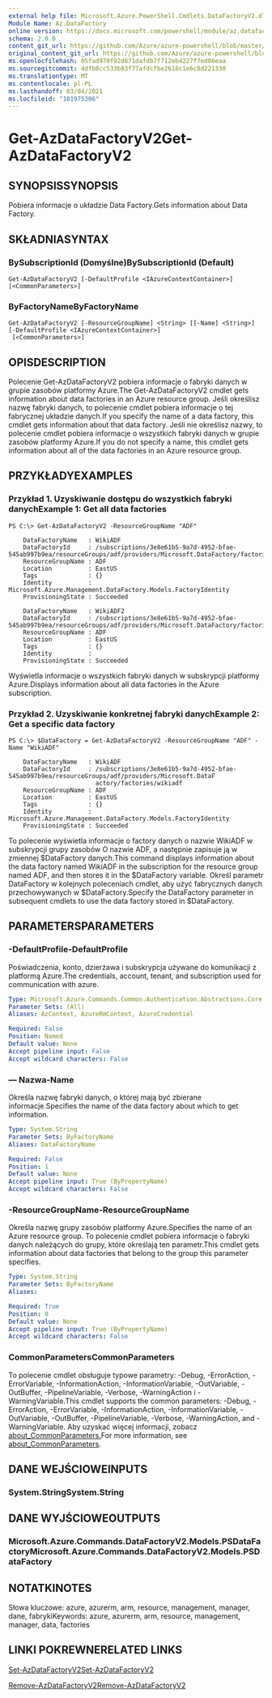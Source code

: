 ```yaml
---
external help file: Microsoft.Azure.PowerShell.Cmdlets.DataFactoryV2.dll-Help.xml
Module Name: Az.DataFactory
online version: https://docs.microsoft.com/powershell/module/az.datafactory/get-azdatafactoryv2
schema: 2.0.0
content_git_url: https://github.com/Azure/azure-powershell/blob/master/src/DataFactory/DataFactoryV2/help/Get-AzDataFactoryV2.md
original_content_git_url: https://github.com/Azure/azure-powershell/blob/master/src/DataFactory/DataFactoryV2/help/Get-AzDataFactoryV2.md
ms.openlocfilehash: 05fad970f92d871dafdb7f712eb4227f7ed06eaa
ms.sourcegitcommit: 4dfb0cc533b83f77afdcfbe2618c1e6c8d221330
ms.translationtype: MT
ms.contentlocale: pl-PL
ms.lasthandoff: 03/04/2021
ms.locfileid: "101975306"
---
```

# <span data-ttu-id="cea02-101">Get-AzDataFactoryV2</span><span class="sxs-lookup"><span data-stu-id="cea02-101">Get-AzDataFactoryV2</span></span>

## <span data-ttu-id="cea02-102">SYNOPSIS</span><span class="sxs-lookup"><span data-stu-id="cea02-102">SYNOPSIS</span></span>
<span data-ttu-id="cea02-103">Pobiera informacje o układzie Data Factory.</span><span class="sxs-lookup"><span data-stu-id="cea02-103">Gets information about Data Factory.</span></span>

## <span data-ttu-id="cea02-104">SKŁADNIA</span><span class="sxs-lookup"><span data-stu-id="cea02-104">SYNTAX</span></span>

### <span data-ttu-id="cea02-105">BySubscriptionId (Domyślne)</span><span class="sxs-lookup"><span data-stu-id="cea02-105">BySubscriptionId (Default)</span></span>
```
Get-AzDataFactoryV2 [-DefaultProfile <IAzureContextContainer>] [<CommonParameters>]
```

### <span data-ttu-id="cea02-106">ByFactoryName</span><span class="sxs-lookup"><span data-stu-id="cea02-106">ByFactoryName</span></span>
```
Get-AzDataFactoryV2 [-ResourceGroupName] <String> [[-Name] <String>] [-DefaultProfile <IAzureContextContainer>]
 [<CommonParameters>]
```

## <span data-ttu-id="cea02-107">OPIS</span><span class="sxs-lookup"><span data-stu-id="cea02-107">DESCRIPTION</span></span>
<span data-ttu-id="cea02-108">Polecenie Get-AzDataFactoryV2 pobiera informacje o fabryki danych w grupie zasobów platformy Azure.</span><span class="sxs-lookup"><span data-stu-id="cea02-108">The Get-AzDataFactoryV2 cmdlet gets information about data factories in an Azure resource group.</span></span>
<span data-ttu-id="cea02-109">Jeśli określisz nazwę fabryki danych, to polecenie cmdlet pobiera informacje o tej fabrycznej układzie danych.</span><span class="sxs-lookup"><span data-stu-id="cea02-109">If you specify the name of a data factory, this cmdlet gets information about that data factory.</span></span>
<span data-ttu-id="cea02-110">Jeśli nie określisz nazwy, to polecenie cmdlet pobiera informacje o wszystkich fabryki danych w grupie zasobów platformy Azure.</span><span class="sxs-lookup"><span data-stu-id="cea02-110">If you do not specify a name, this cmdlet gets information about all of the data factories in an Azure resource group.</span></span>

## <span data-ttu-id="cea02-111">PRZYKŁADY</span><span class="sxs-lookup"><span data-stu-id="cea02-111">EXAMPLES</span></span>

### <span data-ttu-id="cea02-112">Przykład 1. Uzyskiwanie dostępu do wszystkich fabryki danych</span><span class="sxs-lookup"><span data-stu-id="cea02-112">Example 1: Get all data factories</span></span>
```
PS C:\> Get-AzDataFactoryV2 -ResourceGroupName "ADF"

    DataFactoryName   : WikiADF
    DataFactoryId     : /subscriptions/3e8e61b5-9a7d-4952-bfae-545ab997b9ea/resourceGroups/adf/providers/Microsoft.DataFactory/factories/wikiadf
    ResourceGroupName : ADF
    Location          : EastUS
    Tags              : {}
    Identity          : Microsoft.Azure.Management.DataFactory.Models.FactoryIdentity
    ProvisioningState : Succeeded

    DataFactoryName   : WikiADF2
    DataFactoryId     : /subscriptions/3e8e61b5-9a7d-4952-bfae-545ab997b9ea/resourceGroups/adf/providers/Microsoft.DataFactory/factories/wikiadf2
    ResourceGroupName : ADF
    Location          : EastUS
    Tags              : {}
    Identity          :
    ProvisioningState : Succeeded
```

<span data-ttu-id="cea02-113">Wyświetla informacje o wszystkich fabryki danych w subskrypcji platformy Azure.</span><span class="sxs-lookup"><span data-stu-id="cea02-113">Displays information about all data factories in the Azure subscription.</span></span>

### <span data-ttu-id="cea02-114">Przykład 2. Uzyskiwanie konkretnej fabryki danych</span><span class="sxs-lookup"><span data-stu-id="cea02-114">Example 2: Get a specific data factory</span></span>
```
PS C:\> $DataFactory = Get-AzDataFactoryV2 -ResourceGroupName "ADF" -Name "WikiADF"

    DataFactoryName   : WikiADF
    DataFactoryId     : /subscriptions/3e8e61b5-9a7d-4952-bfae-545ab997b9ea/resourceGroups/adf/providers/Microsoft.DataF
                        actory/factories/wikiadf
    ResourceGroupName : ADF
    Location          : EastUS
    Tags              : {}
    Identity          : Microsoft.Azure.Management.DataFactory.Models.FactoryIdentity
    ProvisioningState : Succeeded
```

<span data-ttu-id="cea02-115">To polecenie wyświetla informacje o factory danych o nazwie WikiADF w subskrypcji grupy zasobów O nazwie ADF, a następnie zapisuje ją w zmiennej $DataFactory danych.</span><span class="sxs-lookup"><span data-stu-id="cea02-115">This command displays information about the data factory named WikiADF in the subscription for the resource group named ADF, and then stores it in the $DataFactory variable.</span></span>
<span data-ttu-id="cea02-116">Określ parametr DataFactory w kolejnych poleceniach cmdlet, aby użyć fabrycznych danych przechowywanych w $DataFactory.</span><span class="sxs-lookup"><span data-stu-id="cea02-116">Specify the DataFactory parameter in subsequent cmdlets to use the data factory stored in $DataFactory.</span></span>

## <span data-ttu-id="cea02-117">PARAMETERS</span><span class="sxs-lookup"><span data-stu-id="cea02-117">PARAMETERS</span></span>

### <span data-ttu-id="cea02-118">-DefaultProfile</span><span class="sxs-lookup"><span data-stu-id="cea02-118">-DefaultProfile</span></span>
<span data-ttu-id="cea02-119">Poświadczenia, konto, dzierżawa i subskrypcja używane do komunikacji z platformą Azure.</span><span class="sxs-lookup"><span data-stu-id="cea02-119">The credentials, account, tenant, and subscription used for communication with azure.</span></span>

```yaml
Type: Microsoft.Azure.Commands.Common.Authentication.Abstractions.Core.IAzureContextContainer
Parameter Sets: (All)
Aliases: AzContext, AzureRmContext, AzureCredential

Required: False
Position: Named
Default value: None
Accept pipeline input: False
Accept wildcard characters: False
```

### <span data-ttu-id="cea02-120">— Nazwa</span><span class="sxs-lookup"><span data-stu-id="cea02-120">-Name</span></span>
<span data-ttu-id="cea02-121">Określa nazwę fabryki danych, o której mają być zbierane informacje.</span><span class="sxs-lookup"><span data-stu-id="cea02-121">Specifies the name of the data factory about which to get information.</span></span>

```yaml
Type: System.String
Parameter Sets: ByFactoryName
Aliases: DataFactoryName

Required: False
Position: 1
Default value: None
Accept pipeline input: True (ByPropertyName)
Accept wildcard characters: False
```

### <span data-ttu-id="cea02-122">-ResourceGroupName</span><span class="sxs-lookup"><span data-stu-id="cea02-122">-ResourceGroupName</span></span>
<span data-ttu-id="cea02-123">Określa nazwę grupy zasobów platformy Azure.</span><span class="sxs-lookup"><span data-stu-id="cea02-123">Specifies the name of an Azure resource group.</span></span>
<span data-ttu-id="cea02-124">To polecenie cmdlet pobiera informacje o fabryki danych należących do grupy, które określają ten parametr.</span><span class="sxs-lookup"><span data-stu-id="cea02-124">This cmdlet gets information about data factories that belong to the group this parameter specifies.</span></span>

```yaml
Type: System.String
Parameter Sets: ByFactoryName
Aliases:

Required: True
Position: 0
Default value: None
Accept pipeline input: True (ByPropertyName)
Accept wildcard characters: False
```

### <span data-ttu-id="cea02-125">CommonParameters</span><span class="sxs-lookup"><span data-stu-id="cea02-125">CommonParameters</span></span>
<span data-ttu-id="cea02-126">To polecenie cmdlet obsługuje typowe parametry: -Debug, -ErrorAction, -ErrorVariable, -InformationAction, -InformationVariable, -OutVariable, -OutBuffer, -PipelineVariable, -Verbose, -WarningAction i -WarningVariable.</span><span class="sxs-lookup"><span data-stu-id="cea02-126">This cmdlet supports the common parameters: -Debug, -ErrorAction, -ErrorVariable, -InformationAction, -InformationVariable, -OutVariable, -OutBuffer, -PipelineVariable, -Verbose, -WarningAction, and -WarningVariable.</span></span> <span data-ttu-id="cea02-127">Aby uzyskać więcej informacji, zobacz [about_CommonParameters.](http://go.microsoft.com/fwlink/?LinkID=113216)</span><span class="sxs-lookup"><span data-stu-id="cea02-127">For more information, see [about_CommonParameters](http://go.microsoft.com/fwlink/?LinkID=113216).</span></span>

## <span data-ttu-id="cea02-128">DANE WEJŚCIOWE</span><span class="sxs-lookup"><span data-stu-id="cea02-128">INPUTS</span></span>

### <span data-ttu-id="cea02-129">System.String</span><span class="sxs-lookup"><span data-stu-id="cea02-129">System.String</span></span>

## <span data-ttu-id="cea02-130">DANE WYJŚCIOWE</span><span class="sxs-lookup"><span data-stu-id="cea02-130">OUTPUTS</span></span>

### <span data-ttu-id="cea02-131">Microsoft.Azure.Commands.DataFactoryV2.Models.PSDataFactory</span><span class="sxs-lookup"><span data-stu-id="cea02-131">Microsoft.Azure.Commands.DataFactoryV2.Models.PSDataFactory</span></span>

## <span data-ttu-id="cea02-132">NOTATKI</span><span class="sxs-lookup"><span data-stu-id="cea02-132">NOTES</span></span>
<span data-ttu-id="cea02-133">Słowa kluczowe: azure, azurerm, arm, resource, management, manager, dane, fabryki</span><span class="sxs-lookup"><span data-stu-id="cea02-133">Keywords: azure, azurerm, arm, resource, management, manager, data, factories</span></span>

## <span data-ttu-id="cea02-134">LINKI POKREWNE</span><span class="sxs-lookup"><span data-stu-id="cea02-134">RELATED LINKS</span></span>

[<span data-ttu-id="cea02-135">Set-AzDataFactoryV2</span><span class="sxs-lookup"><span data-stu-id="cea02-135">Set-AzDataFactoryV2</span></span>]()

[<span data-ttu-id="cea02-136">Remove-AzDataFactoryV2</span><span class="sxs-lookup"><span data-stu-id="cea02-136">Remove-AzDataFactoryV2</span></span>]()

